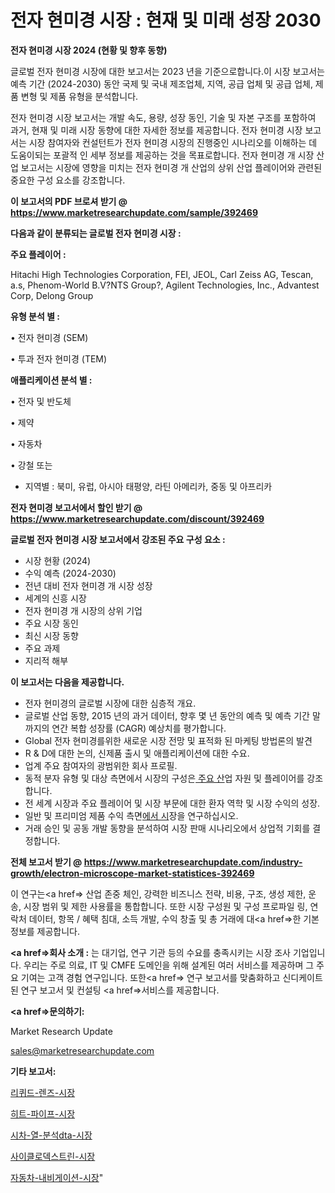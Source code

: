 # 전자 현미경 시장 : 현재 및 미래 성장 2030

<strong>전자 현미경 시장 2024 (현황 및 향후 동향)</strong>

글로벌 전자 현미경 시장에 대한 보고서는 2023 년을 기준으로합니다.이 시장 보고서는 예측 기간 (2024-2030) 동안 국제 및 국내 제조업체, 지역, 공급 업체 및 공급 업체, 제품 변형 및 제품 유형을 분석합니다.

전자 현미경 시장 보고서는 개발 속도, 용량, 성장 동인, 기술 및 자본 구조를 포함하여 과거, 현재 및 미래 시장 동향에 대한 자세한 정보를 제공합니다. 전자 현미경 시장 보고서는 시장 참여자와 컨설턴트가 전자 현미경 시장의 진행중인 시나리오를 이해하는 데 도움이되는 포괄적 인 세부 정보를 제공하는 것을 목표로합니다. 전자 현미경 개 시장 산업 보고서는 시장에 영향을 미치는 전자 현미경 개 산업의 상위 산업 플레이어와 관련된 중요한 구성 요소를 강조합니다.



<strong>이 보고서의 PDF 브로셔 받기 @ <a href=https://www.marketresearchupdate.com/sample/392469>https://www.marketresearchupdate.com/sample/392469</a></strong>



<strong>다음과 같이 분류되는 글로벌 전자 현미경 시장 :</strong>



<strong>주요 플레이어 :</strong>

Hitachi High Technologies Corporation, FEI, JEOL, Carl Zeiss AG, Tescan, a.s, Phenom-World B.V?NTS Group?, Agilent Technologies, Inc., Advantest Corp, Delong Group



<strong>유형 분석 별 :</strong>

• 전자 현미경 (SEM)

• 투과 전자 현미경 (TEM)



<strong>애플리케이션 분석 별 :</strong>

• 전자 및 반도체

• 제약

• 자동차

• 강철 또는

<ul>
  <li>지역별 : 북미, 유럽, 아시아 태평양, 라틴 아메리카, 중동 및 아프리카</li>
</ul>


<strong>전자 현미경 보고서에서 할인 받기 @ <a href=https://www.marketresearchupdate.com/discount/392469>https://www.marketresearchupdate.com/discount/392469</a></strong>



<strong>글로벌 전자 현미경 시장 보고서에서 강조된 주요 구성 요소 :</strong>
<ul>
  <li>시장 현황 (2024)</li>
  <li>수익 예측 (2024-2030)</li>
  <li>전년 대비 전자 현미경 개 시장 성장</li>
  <li>세계의 신흥 시장</li>
  <li>전자 현미경 개 시장의 상위 기업</li>
  <li>주요 시장 동인</li>
  <li>최신 시장 동향</li>
  <li>주요 과제</li>
  <li>지리적 해부</li>
</ul>


<strong>이 보고서는 다음을 제공합니다.</strong>
<ul>
  <li>전자 현미경의 글로벌 시장에 대한 심층적 개요.</li>
  <li>글로벌 산업 동향, 2015 년의 과거 데이터, 향후 몇 년 동안의 예측 및 예측 기간 말까지의 연간 복합 성장률 (CAGR) 예상치를 평가합니다.</li>
  <li>Global 전자 현미경를위한 새로운 시장 전망 및 표적화 된 마케팅 방법론의 발견</li>
  <li>R &amp; D에 대한 논의, 신제품 출시 및 애플리케이션에 대한 수요.</li>
  <li>업계 주요 참여자의 광범위한 회사 프로필.</li>
  <li>동적 분자 유형 및 대상 측면에서 시장의 구성은<a href=> 주요 산</a>업 자원 및 플레이어를 강조합니다.</li>
  <li>전 세계 시장과 주요 플레이어 및 시장 부문에 대한 환자 역학 및 시장 수익의 성장.</li>
  <li>일반 및 프리미엄 제품 수익 측면<a href=>에서 시</a>장을 연구하십시오.</li>
  <li>거래 승인 및 공동 개발 동향을 분석하여 시장 판매 시나리오에서 상업적 기회를 결정합니다.</li>
</ul>



<strong>전체 보고서 받기 @ <a href=https://www.marketresearchupdate.com/industry-growth/electron-microscope-market-statistices-392469>https://www.marketresearchupdate.com/industry-growth/electron-microscope-market-statistices-392469</a></strong>

이 연구는<a href=> 산업 존중</a> 체인, 강력한 비즈니스 전략, 비용, 구조, 생성 제한, 운송, 시장 범위 및 제한 사용률을 통합합니다. 또한 시장 구성원 및 구성 프로파일 링, 연락처 데이터, 항목 / 혜택 침대, 소득 개발, 수익 창출 및 총 거래에 대<a href=>한 기본 </a>정보를 제공합니다.



<strong><a href=>회사 소</a>개 :</strong>
는 대기업, 연구 기관 등의 수요를 충족시키는 시장 조사 기업입니다. 우리는 주로 의료, IT 및 CMFE 도메인을 위해 설계된 여러 서비스를 제공하며 그 주요 기여는 고객 경험 연구입니다. 또한<a href=> 연구 보</a>고서를 맞춤화하고 신디케이트 된 연구 보고서 및 컨설팅 <a href=>서비스</a>를 제공합니다.



<strong><a href=>문의하기:</a></strong>

Market Research Update

sales@marketresearchupdate.com



<strong>기타 보고서:</strong>

<a href=https://www.linkedin.com/pulse/리퀴드-렌즈-시장-진입-전략-및-위험-평가2029년-isdailynews/>리퀴드-렌즈-시장</a>

<a href=https://www.linkedin.com/pulse/히트-파이프-시장-동향-및-성장-전망-data-dive-diaries-24-analysis-yrbnf/>히트-파이프-시장</a>

<a href=https://www.linkedin.com/pulse/시차-열-분석dta-시장-현재-및-미래-성장-2029-trend-tracking-tips-360-analysis-wfcif/>시차-열-분석dta-시장</a>

<a href=https://www.linkedin.com/pulse/사이클로덱스트린-시장-규모-및-성장-2023-trend-tracking-tips-360-analysis-rogrf/>사이클로덱스트린-시장</a>

<a href=https://www.linkedin.com/pulse/자동차-내비게이션-시장-규모-및-성장-2023-trend-tracking-tips-360-analysis-epl6f/>자동차-내비게이션-시장</a>"
